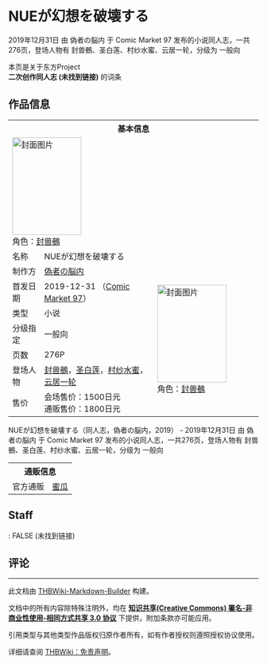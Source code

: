 # NUEが幻想を破壊する

<!-- source html: G:\repos\THBWiki-Markdown-Builder\THBWikiMarkdown\Temp\main\d\d9\ns0%3ANUE%E3%81%8C%E5%B9%BB%E6%83%B3%E3%82%92%E7%A0%B4%E5%A3%8A%E3%81%99%E3%82%8B.html -->

2019年12月31日 由 偽者の脳内 于 Comic Market 97 发布的小说同人志，一共276页，登场人物有 封兽鵺、圣白莲、村纱水蜜、云居一轮，分级为 一般向

本页是关于东方Project  
 **二次创作同人志 (未找到链接)** 的词条
## 作品信息

<table><tbody><tr><th colspan="3">基本信息</th></tr><tr><td class="cover-artwork-mobile" colspan="2"><a href="./文件-NUEが幻想を破壊する封面.jpg.md" class="image" title="封面图片"><img alt="封面图片" src="https://upload.thwiki.cc/thumb/c/c8/NUE%E3%81%8C%E5%B9%BB%E6%83%B3%E3%82%92%E7%A0%B4%E5%A3%8A%E3%81%99%E3%82%8B%E5%B0%81%E9%9D%A2.jpg/139px-NUE%E3%81%8C%E5%B9%BB%E6%83%B3%E3%82%92%E7%A0%B4%E5%A3%8A%E3%81%99%E3%82%8B%E5%B0%81%E9%9D%A2.jpg" decoding="async" loading="lazy" width="139" height="196" srcset="https://upload.thwiki.cc/thumb/c/c8/NUE%E3%81%8C%E5%B9%BB%E6%83%B3%E3%82%92%E7%A0%B4%E5%A3%8A%E3%81%99%E3%82%8B%E5%B0%81%E9%9D%A2.jpg/208px-NUE%E3%81%8C%E5%B9%BB%E6%83%B3%E3%82%92%E7%A0%B4%E5%A3%8A%E3%81%99%E3%82%8B%E5%B0%81%E9%9D%A2.jpg 1.5x, https://upload.thwiki.cc/thumb/c/c8/NUE%E3%81%8C%E5%B9%BB%E6%83%B3%E3%82%92%E7%A0%B4%E5%A3%8A%E3%81%99%E3%82%8B%E5%B0%81%E9%9D%A2.jpg/278px-NUE%E3%81%8C%E5%B9%BB%E6%83%B3%E3%82%92%E7%A0%B4%E5%A3%8A%E3%81%99%E3%82%8B%E5%B0%81%E9%9D%A2.jpg 2x" data-file-width="319" data-file-height="450"></a><div class="cover-char">角色：<a href="./封兽鵺.md" title="封兽鵺">封兽鵺</a></div></td>
</tr><tr><td class="label">名称</td><td colspan="2"> NUEが幻想を破壊する </td></tr><tr><td class="label">制作方</td><td><a href="./偽者の脳内.md" title="偽者の脳内">偽者の脳内</a></td><td class="cover-artwork" rowspan="7" style="min-width:196px;"><a href="./文件-NUEが幻想を破壊する封面.jpg.md" class="image" title="封面图片"><img alt="封面图片" src="https://upload.thwiki.cc/thumb/c/c8/NUE%E3%81%8C%E5%B9%BB%E6%83%B3%E3%82%92%E7%A0%B4%E5%A3%8A%E3%81%99%E3%82%8B%E5%B0%81%E9%9D%A2.jpg/139px-NUE%E3%81%8C%E5%B9%BB%E6%83%B3%E3%82%92%E7%A0%B4%E5%A3%8A%E3%81%99%E3%82%8B%E5%B0%81%E9%9D%A2.jpg" decoding="async" loading="lazy" width="139" height="196" srcset="https://upload.thwiki.cc/thumb/c/c8/NUE%E3%81%8C%E5%B9%BB%E6%83%B3%E3%82%92%E7%A0%B4%E5%A3%8A%E3%81%99%E3%82%8B%E5%B0%81%E9%9D%A2.jpg/208px-NUE%E3%81%8C%E5%B9%BB%E6%83%B3%E3%82%92%E7%A0%B4%E5%A3%8A%E3%81%99%E3%82%8B%E5%B0%81%E9%9D%A2.jpg 1.5x, https://upload.thwiki.cc/thumb/c/c8/NUE%E3%81%8C%E5%B9%BB%E6%83%B3%E3%82%92%E7%A0%B4%E5%A3%8A%E3%81%99%E3%82%8B%E5%B0%81%E9%9D%A2.jpg/278px-NUE%E3%81%8C%E5%B9%BB%E6%83%B3%E3%82%92%E7%A0%B4%E5%A3%8A%E3%81%99%E3%82%8B%E5%B0%81%E9%9D%A2.jpg 2x" data-file-width="319" data-file-height="450"></a><div class="cover-char">角色：<a href="./封兽鵺.md" title="封兽鵺">封兽鵺</a></div></td>
</tr><tr><td class="label">首发日期</td><td>2019-12-31&#160;（<a href="/展会作品列表?e=Comic+Market%2397">Comic Market 97</a>）</td></tr><tr><td class="label">类型</td><td>小说</td></tr><tr><td class="label">分级指定</td><td>一般向</td></tr><tr><td class="label">页数</td><td>276P</td></tr><tr><td class="label">登场人物</td><td><a href="./封兽鵺.md" title="封兽鵺">封兽鵺</a>，<a href="./圣白莲.md" title="圣白莲">圣白莲</a>，<a href="./村纱水蜜.md" title="村纱水蜜">村纱水蜜</a>，<a href="./云居一轮.md" title="云居一轮">云居一轮</a></td></tr><tr><td class="label">售价</td><td>会场售价：1500日元<br>通贩售价：1800日元</td></tr></tbody></table>

NUEが幻想を破壊する（同人志，偽者の脳内，2019） - 2019年12月31日 由 偽者の脳内 于 Comic Market 97 发布的小说同人志，一共276页，登场人物有 封兽鵺、圣白莲、村纱水蜜、云居一轮，分级为 一般向

<table><tbody><tr><th colspan="3">通贩信息</th></tr><tr><td class="label">官方通贩</td><td colspan="2"><a rel="nofollow" class="external text" href="https://www.melonbooks.co.jp/detail/detail.php?product_id=592227">蜜瓜</a></td></tr></tbody></table>


## Staff
: FALSE (未找到链接)

## 评论




---

此文档由 [THBWiki-Markdown-Builder](https://github.com/Delsin-Yu/THBWiki-Markdown-Builder) 构建。

文档中的所有内容除特殊注明外，均在 [**知识共享(Creative Commons) 署名-非商业性使用-相同方式共享 3.0 协议**](https://creativecommons.org/licenses/by-sa/3.0/deed.zh-hans) 下提供，附加条款亦可能应用。

引用类型与其他类型作品版权归原作者所有，如有作者授权则遵照授权协议使用。

详细请查阅 [THBWiki：免责声明](https://thbwiki.cc/THBWiki:%E5%85%8D%E8%B4%A3%E5%A3%B0%E6%98%8E)。

